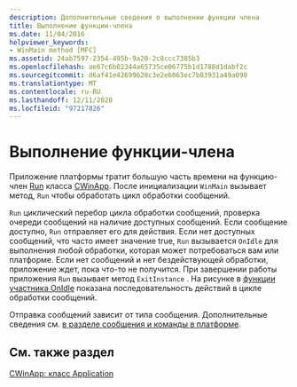 ```yaml
---
description: Дополнительные сведения о выполнении функции члена
title: Выполнение функции-члена
ms.date: 11/04/2016
helpviewer_keywords:
- WinMain method [MFC]
ms.assetid: 24ab7597-2354-495b-9a20-2c8ccc7385b3
ms.openlocfilehash: ae67c6b02344a65735ce06775b1d1788d1dabf2c
ms.sourcegitcommit: d6af41e42699628c3e2e6063ec7b03931a49a098
ms.translationtype: MT
ms.contentlocale: ru-RU
ms.lasthandoff: 12/11/2020
ms.locfileid: "97217826"
---
```

# <a name="run-member-function"></a>Выполнение функции-члена

Приложение платформы тратит большую часть времени на функцию-член [Run](../mfc/reference/cwinapp-class.md#run) класса [CWinApp](../mfc/reference/cwinapp-class.md). После инициализации `WinMain` вызывает метод, `Run` чтобы обработать цикл обработки сообщений.

`Run` циклический перебор цикла обработки сообщений, проверка очереди сообщений на наличие доступных сообщений. Если сообщение доступно, `Run` отправляет его для действия. Если нет доступных сообщений, что часто имеет значение true, `Run` вызывается `OnIdle` для выполнения любой обработки, которая может потребоваться вам или платформе. Если нет сообщений и нет бездействующей обработки, приложение ждет, пока что-то не получится. При завершении работы приложения `Run` вызывает метод `ExitInstance` . На рисунке в [функции участника OnIdle](../mfc/onidle-member-function.md) показана последовательность действий в цикле обработки сообщений.

Отправка сообщений зависит от типа сообщения. Дополнительные сведения см. [в разделе сообщения и команды в платформе](../mfc/messages-and-commands-in-the-framework.md).

## <a name="see-also"></a>См. также раздел

[CWinApp: класс Application](../mfc/cwinapp-the-application-class.md)
